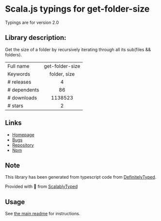 
# Scala.js typings for get-folder-size

Typings are for version 2.0

## Library description:
Get the size of a folder by recursively iterating through all its sub(files && folders).

|                    |                 |
| ------------------ | :-------------: |
| Full name          | get-folder-size |
| Keywords           | folder, size |
| # releases         | 4 |
| # dependents       | 86 |
| # downloads        | 1138523 |
| # stars            | 2 |

## Links
- [Homepage](https://github.com/alessioalex/get-folder-size#readme)
- [Bugs](https://github.com/alessioalex/get-folder-size/issues)
- [Repository](https://github.com/alessioalex/get-folder-size)
- [Npm](https://www.npmjs.com/package/get-folder-size)
    


## Note
This library has been generated from typescript code from [DefinitelyTyped](https://definitelytyped.org).

Provided with :purple_heart: from [ScalablyTyped](https://github.com/oyvindberg/ScalablyTyped)

## Usage
See [the main readme](../../readme.md) for instructions.


